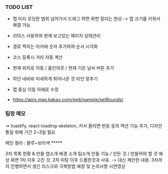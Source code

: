 ### TODO LIST
- 맵 미리 로딩한 범위 넘어가서 드래그 하면 화면 잘리는 현상 -> 맵 크기를 키워서 해결 가능
- 리덕스 사용하여 현재 보고있는 페이지 상태관리
- 경로 찍히는 마커에 숫자 추가하여 순서 시각화
- 코스 등록시 거리 자동 계산
- 현재 위치로 이동 / 줌인아웃 / 현재 기온 날씨 버튼 추가
- 하단 내비바 미세하게 튀어나온 것 라인 맞추기

- 맵 중심 이동 아래로 수정
- https://apis.map.kakao.com/web/sample/setBounds/

### 팀장 메모
-> toastify, react-loading-skeleton, 커서 올리면 반응 등의 액션 기능 추가, 
디자인 통일 위해 기간 2~3일 필요

메인 컬러 : 블루~보라색 *****


3차
목록
현황 & 만들 앱소개
배경 소개
팀소개
만들 기능 / 만든 것 / 만들어야 할 것 예상 화면
1차 이후 고친 것.
2차 미팅 이후 드롭한것과 사유. -> 대신 제안한 내용.
3차까지 진행하면서 생긴 리스크와 극복방법 예정 및 논의사항
시연영상



